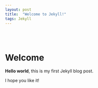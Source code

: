 ```yaml
---
layout: post
title:  "Welcome to Jekyll!"
tags: Jekyll
---
```


<br/><br/>

# Welcome

**Hello world**, this is my first Jekyll blog post.

I hope you like it!

